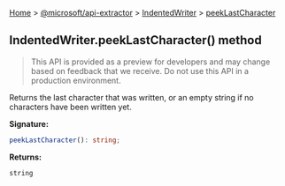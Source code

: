 [Home](./index) &gt; [@microsoft/api-extractor](./api-extractor.md) &gt; [IndentedWriter](./api-extractor.indentedwriter.md) &gt; [peekLastCharacter](./api-extractor.indentedwriter.peeklastcharacter.md)

## IndentedWriter.peekLastCharacter() method

> This API is provided as a preview for developers and may change based on feedback that we receive. Do not use this API in a production environment.
> 

Returns the last character that was written, or an empty string if no characters have been written yet.

<b>Signature:</b>

```typescript
peekLastCharacter(): string;
```
<b>Returns:</b>

`string`

